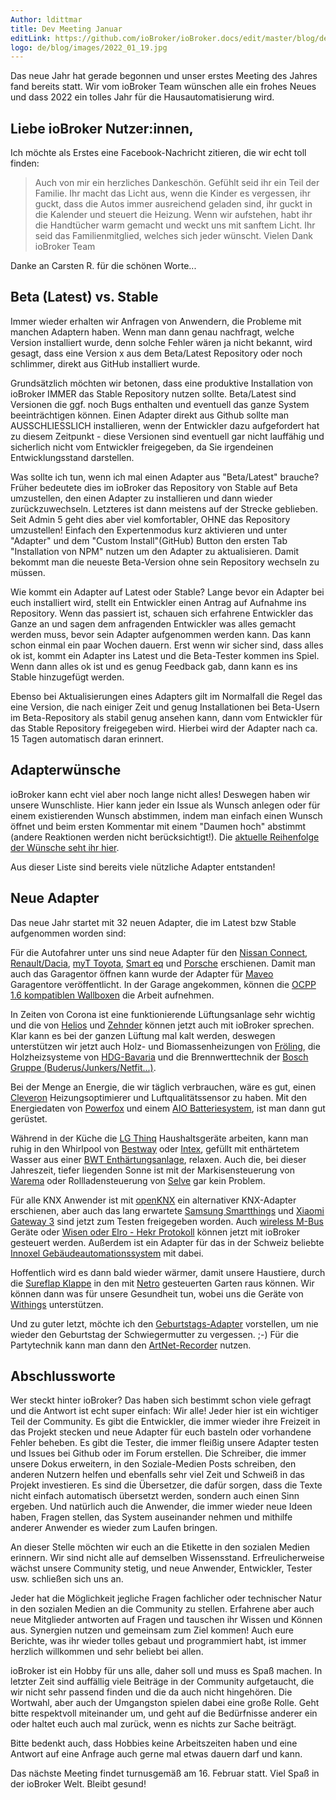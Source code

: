 ```yaml
---
Author: ldittmar
title: Dev Meeting Januar
editLink: https://github.com/ioBroker/ioBroker.docs/edit/master/blog/de/2022_01_19.md
logo: de/blog/images/2022_01_19.jpg
---
```

Das neue Jahr hat gerade begonnen und unser erstes Meeting des Jahres fand bereits statt. Wir vom ioBroker Team wünschen alle ein frohes Neues und dass 2022 ein tolles Jahr für die Hausautomatisierung wird.
<!-- ID: 526468 -->

## Liebe ioBroker Nutzer:innen,
<!-- ID: 627009 -->
Ich möchte als Erstes eine Facebook-Nachricht zitieren, die wir echt toll finden:
<!-- ID: 733354 -->

>Auch von mir ein herzliches Dankeschön. Gefühlt seid ihr ein Teil der Familie. Ihr macht das Licht aus, wenn die Kinder es vergessen, ihr guckt, dass die Autos immer ausreichend geladen sind, ihr guckt in die Kalender und steuert die Heizung. Wenn wir aufstehen, habt ihr die Handtücher warm gemacht und weckt uns mit sanftem Licht. Ihr seid das Familienmitglied, welches sich jeder wünscht. Vielen Dank ioBroker Team
<!-- ID: 195419 -->

Danke an Carsten R. für die schönen Worte...
<!-- ID: 978113 -->

## Beta (Latest) vs. Stable
<!-- ID: 69363 -->
Immer wieder erhalten wir Anfragen von Anwendern, die Probleme mit manchen Adaptern haben. Wenn man dann genau nachfragt, welche Version installiert wurde, denn solche Fehler wären ja nicht bekannt, wird gesagt, dass eine Version x aus dem Beta/Latest Repository oder noch schlimmer, direkt aus GitHub installiert wurde.
<!-- ID: 681127 -->

Grundsätzlich möchten wir betonen, dass eine produktive Installation von ioBroker IMMER das Stable Repository nutzen sollte. Beta/Latest sind Versionen die ggf. noch Bugs enthalten und eventuell das ganze System beeinträchtigen können. Einen Adapter direkt aus Github sollte man AUSSCHLIESSLICH installieren, wenn der Entwickler dazu aufgefordert hat zu diesem Zeitpunkt - diese Versionen sind eventuell gar nicht lauffähig und sicherlich nicht vom Entwickler freigegeben, da Sie irgendeinen Entwicklungsstand darstellen.
<!-- ID: 776552 -->

Was sollte ich tun, wenn ich mal einen Adapter aus "Beta/Latest" brauche?
Früher bedeutete dies im ioBroker das Repository von Stable auf Beta umzustellen, den einen Adapter zu installieren und dann wieder zurückzuwechseln. Letzteres ist dann meistens auf der Strecke geblieben. Seit Admin 5 geht dies aber viel komfortabler, OHNE das Repository umzustellen! Einfach den Expertenmodus kurz aktivieren und unter "Adapter" und dem "Custom Install"(GitHub) Button den ersten Tab "Installation von NPM" nutzen um den Adapter zu aktualisieren. Damit bekommt man die neueste Beta-Version ohne sein Repository wechseln zu müssen.
<!-- ID: 82357 -->

Wie kommt ein Adapter auf Latest oder Stable?
Lange bevor ein Adapter bei euch installiert wird, stellt ein Entwickler einen Antrag auf Aufnahme ins Repository. Wenn das passiert ist, schauen sich erfahrene Entwickler das Ganze an und sagen dem anfragenden Entwickler was alles gemacht werden muss, bevor sein Adapter aufgenommen werden kann. Das kann schon einmal ein paar Wochen dauern. Erst wenn wir sicher sind, dass alles ok ist, kommt ein Adapter ins Latest und die Beta-Tester kommen ins Spiel. Wenn dann alles ok ist und es genug Feedback gab, dann kann es ins Stable hinzugefügt werden.
<!-- ID: 607824 -->

Ebenso bei Aktualisierungen eines Adapters gilt im Normalfall die Regel das eine Version, die nach einiger Zeit und genug Installationen bei Beta-Usern im Beta-Repository als stabil genug ansehen kann, dann vom Entwickler für das Stable Repository freigegeben wird. Hierbei wird der Adapter nach ca. 15 Tagen automatisch daran erinnert.
<!-- ID: 437585 -->

## Adapterwünsche
<!-- ID: 360453 -->
ioBroker kann echt viel aber noch lange nicht alles! Deswegen haben wir unsere Wunschliste. Hier kann jeder ein Issue als Wunsch anlegen oder für einem existierenden Wunsch abstimmen, indem man einfach einen Wunsch öffnet und beim ersten Kommentar mit einem "Daumen hoch" abstimmt (andere Reaktionen werden nicht berücksichtigt!). Die [aktuelle Reihenfolge der Wünsche seht ihr hier](https://github.com/ioBroker/AdapterRequests/issues?q=is%3Aissue+is%3Aopen+sort%3Areactions-%2B1-desc).
<!-- ID: 711454 -->

Aus dieser Liste sind bereits viele nützliche Adapter entstanden!
<!-- ID: 517032 -->

## Neue Adapter
<!-- ID: 221532 -->
Das neue Jahr startet mit 32 neuen Adapter, die im Latest bzw Stable aufgenommen worden sind:
<!-- ID: 651120 -->

Für die Autofahrer unter uns sind neue Adapter für den [Nissan Connect](https://github.com/TA2k/ioBroker.nissan), [Renault/Dacia](https://github.com/TA2k/ioBroker.renault), [myT Toyota](https://github.com/TA2k/ioBroker.toyota), [Smart eq](https://github.com/TA2k/ioBroker.smart-eq) und [Porsche](https://github.com/TA2k/ioBroker.porsche) erschienen. Damit man auch das Garagentor öffnen kann wurde der Adapter für [Maveo](https://github.com/TA2k/ioBroker.maveo) Garagentore veröffentlicht. In der Garage angekommen, können die [OCPP 1.6 kompatiblen Wallboxen](https://github.com/foxriver76/ioBroker.ocpp) die Arbeit aufnehmen.
<!-- ID: 623275 -->

In Zeiten von Corona ist eine funktionierende Lüftungsanlage sehr wichtig und die von [Helios](https://github.com/iobroker-community-adapters/ioBroker.helios) und [Zehnder](https://github.com/TA2k/ioBroker.zehnder-cloud) können jetzt auch mit ioBroker sprechen. Klar kann es bei der ganzen Lüftung mal kalt werden, deswegen unterstützen wir jetzt auch Holz- und Biomassenheizungen von [Fröling](https://github.com/TA2k/ioBroker.froeling), die Holzheizsysteme von [HDG-Bavaria](https://github.com/SteMaker/ioBroker.hdg-bavaria) und die Brennwerttechnik der [Bosch Gruppe (Buderus/Junkers/Netfit...)](https://github.com/tp1de/ioBroker.ems-esp).
<!-- ID: 449710 -->

Bei der Menge an Energie, die wir täglich verbrauchen, wäre es gut, einen [Cleveron](https://github.com/iobroker-community-adapters/ioBroker.cleveron) Heizungsoptimierer und Luftqualitätssensor zu haben. Mit den Energiedaten von [Powerfox](https://github.com/Ax-LED/ioBroker.powerfox2) und einem [AIO Batteriesystem](https://github.com/Newan/ioBroker.aio), ist man dann gut gerüstet.
<!-- ID: 320667 -->

Während in der Küche die [LG Thinq](https://github.com/TA2k/ioBroker.lg-thinq) Haushaltsgeräte arbeiten, kann man ruhig in den Whirlpool von [Bestway](https://github.com/TA2k/ioBroker.bestway) oder [Intex](https://github.com/TA2k/ioBroker.intex), gefüllt mit enthärtetem Wasser aus einer [BWT Enthärtungsanlage](https://github.com/TA2k/ioBroker.bwt), relaxen. Auch die, bei dieser Jahreszeit, tiefer liegenden Sonne ist mit der Markisensteuerung von [Warema](https://github.com/TA2k/ioBroker.wmswebcontrol) oder Rollladensteuerung von [Selve](https://github.com/Rintrium/ioBroker.selverf) gar kein Problem.
<!-- ID: 179005 -->

Für alle KNX Anwender ist mit [openKNX](https://github.com/iobroker-community-adapters/ioBroker.openknx) ein alternativer KNX-Adapter erschienen, aber auch das lang erwartete [Samsung Smartthings](https://github.com/TA2k/ioBroker.smartthings) und [Xiaomi Gateway 3](https://github.com/lasthead0/ioBroker.xiaomi-gateway3) sind jetzt zum Testen freigegeben worden. Auch [wireless M-Bus](https://github.com/lvogt/ioBroker.wireless-mbus) Geräte oder [Wisen oder Elro - Hekr Protokoll](https://github.com/TA2k/ioBroker.hekr) können jetzt mit ioBroker gesteuert werden. Außerdem ist ein Adapter für das in der Schweiz beliebte [Innoxel Gebäudeautomationssystem](https://github.com/matthsc/ioBroker.innoxel) mit dabei.
<!-- ID: 472850 -->

Hoffentlich wird es dann bald wieder wärmer, damit unsere Haustiere, durch die [Sureflap Klappe](https://github.com/Sickboy78/ioBroker.sureflap) in den mit [Netro](https://github.com/realhawker/ioBroker.netro) gesteuerten Garten raus können. Wir können dann was für unsere Gesundheit tun, wobei uns die Geräte von [Withings](https://github.com/TA2k/ioBroker.withings) unterstützen.
<!-- ID: 164790 -->

Und zu guter letzt, möchte ich den [Geburtstags-Adapter](https://github.com/klein0r/ioBroker.birthdays) vorstellen, um nie wieder den Geburtstag der Schwiegermutter zu vergessen. ;-) Für die Partytechnik kann man dann den [ArtNet-Recorder](https://github.com/Bannsaenger/ioBroker.artnet-recorder) nutzen.
<!-- ID: 437833 -->

## Abschlussworte
<!-- ID: 923478 -->
Wer steckt hinter ioBroker? Das haben sich bestimmt schon viele gefragt und die Antwort ist echt super einfach: Wir alle! Jeder hier ist ein wichtiger Teil der Community. Es gibt die Entwickler, die immer wieder ihre Freizeit in das Projekt stecken und neue Adapter für euch basteln oder vorhandene Fehler beheben. Es gibt die Tester, die immer fleißig unsere Adapter testen und Issues bei Github oder im Forum erstellen. Die Schreiber, die immer unsere Dokus erweitern, in den Soziale-Medien Posts schreiben, den anderen Nutzern helfen und ebenfalls sehr viel Zeit und Schweiß in das Projekt investieren. Es sind die Übersetzer, die dafür sorgen, dass die Texte nicht einfach automatisch übersetzt werden, sondern auch einen Sinn ergeben. Und natürlich auch die Anwender, die immer wieder neue Ideen haben, Fragen stellen, das System auseinander nehmen und mithilfe anderer Anwender es wieder zum Laufen bringen.
<!-- ID: 659608 -->

An dieser Stelle möchten wir euch an die Etikette in den sozialen Medien erinnern. Wir sind nicht alle auf demselben Wissensstand. Erfreulicherweise wächst unsere Community stetig, und neue Anwender, Entwickler, Tester usw. schließen sich uns an.
<!-- ID: 767755 -->

Jeder hat die Möglichkeit jegliche Fragen fachlicher oder technischer Natur in den sozialen Medien an die Community zu stellen. Erfahrene aber auch neue Mitglieder antworten auf Fragen und tauschen ihr Wissen und Können aus. Synergien nutzen und gemeinsam zum Ziel kommen! Auch eure Berichte, was ihr wieder tolles gebaut und programmiert habt, ist immer herzlich willkommen und sehr beliebt bei allen.
<!-- ID: 928088 -->

ioBroker ist ein Hobby für uns alle, daher soll und muss es Spaß machen. In letzter Zeit sind auffällig viele Beiträge in der Community aufgetaucht, die wir nicht sehr passend finden und die da auch nicht hingehören. Die Wortwahl, aber auch der Umgangston spielen dabei eine große Rolle. Geht bitte respektvoll miteinander um, und geht auf die Bedürfnisse anderer ein oder haltet euch auch mal zurück, wenn es nichts zur Sache beiträgt.
<!-- ID: 428709 -->

Bitte bedenkt auch, dass Hobbies keine Arbeitszeiten haben und eine Antwort auf eine Anfrage auch gerne mal etwas dauern darf und kann.
<!-- ID: 75769 -->

Das nächste Meeting findet turnusgemäß am 16. Februar statt. Viel Spaß in der ioBroker Welt. Bleibt gesund!
<!-- ID: 682923 -->